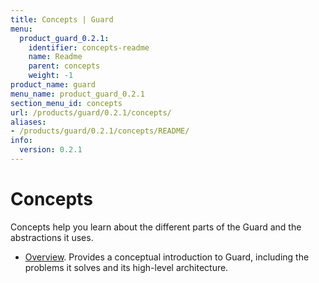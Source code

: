 ```yaml
---
title: Concepts | Guard
menu:
  product_guard_0.2.1:
    identifier: concepts-readme
    name: Readme
    parent: concepts
    weight: -1
product_name: guard
menu_name: product_guard_0.2.1
section_menu_id: concepts
url: /products/guard/0.2.1/concepts/
aliases:
- /products/guard/0.2.1/concepts/README/
info:
  version: 0.2.1
---
```


# Concepts

Concepts help you learn about the different parts of the Guard and the abstractions it uses.

- [Overview](/products/guard/0.2.1/concepts/overview). Provides a conceptual introduction to Guard, including the problems it solves and its high-level architecture.
